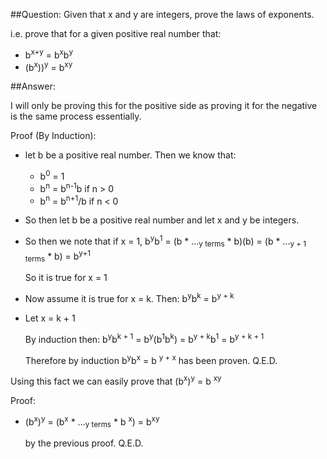 ##Question: Given that x and y are integers, prove the laws of exponents.
<p>i.e. prove that for a given positive real number that:</p>
<ul>
	<li>b<sup>x+y</sup> = b<sup>x</sup>b<sup>y</sup></li>
	<li>(b<sup>x</sup>))<sup>y</sup> = b<sup>xy</sup></li> 
</ul>


##Answer: 
<p>
	I will only be proving this for the positive side as proving it for the negative is the same process essentially.
</p>
<p>
	Proof (By Induction): 
</p>
<ul>
	<li>
		<p>
			let b be a positive real number.  Then we know that:
			<ul>
				<li>
					b<sup>0</sup> = 1
				</li>
				<li>
					b<sup>n</sup> = b<sup>n-1</sup>b if n > 0
				</li>
				<li>
					b<sup>n</sup> = b<sup>n+1</sup>/b if n < 0
				</li>
			</ul>
		</p>
	</li>
	<li>
		<p>
			So then let b be a positive real number and let x and y be integers.
		</p>
	</li>
	<li>
		<p>
			So then we note that if x = 1, b<sup>y</sup>b<sup>1</sup> = (b * ...<sub>y terms</sub> * b)(b) =  (b * ...<sub>y + 1 terms</sub> * b) = b<sup>y+1</sup>
		</p>
		<p>So it is true for x = 1</p>
	</li>
	<li>
		<p>
			Now assume it is true for x = k.  Then: b<sup>y</sup>b<sup>k</sup> = b<sup>y + k</sup> 
		</p>
	</li>
	<li>
		<p>
			Let x = k + 1
		</p>
		<p>
			By induction then: 
			b<sup>y</sup>b<sup>k + 1</sup> = b<sup>y</sup>(b<sup>1</sup>b<sup>k</sup>) = b<sup>y + k</sup>b<sup>1</sup> = b<sup>y + k + 1</sup>
		</p>
		<p>
			Therefore by induction b<sup>y</sup>b<sup>x</sup> = b <sup>y + x</sup> has been proven.  Q.E.D.
		</p>
	</li>
</ul> 
<p>
	Using this fact we can easily prove that (b<sup>x</sup>)<sup>y</sup> = b <sup>xy</sup>
</p>
<p>Proof:</p>
<ul>
	<li>
		<p>
			(b<sup>x</sup>)<sup>y</sup> = (b<sup>x</sup> * ...<sub>y terms</sub> * b <sup>x</sup>) = b<sup>xy</sup>
		</p>
		<p>by the previous proof.  Q.E.D.</p>
	</li>
</ul>